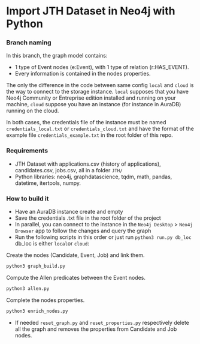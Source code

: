 # Import JTH Dataset in Neo4j with Python

### Branch naming

In this branch, the graph model contains:

- 1 type of Event nodes (e:Event), with 1 type of relation (r:HAS_EVENT).
- Every information is contained in the nodes properties.

The only the difference in the code between same config `local` and `cloud` is the way to connect to the storage instance. `local` supposes that you have Neo4j Community or Entreprise edition installed and running on your machine, `cloud` suppose you have an instance (for instance in AuraDB) running on the cloud.

In both cases, the credentials file of the instance must be named `credentials_local.txt` or `credentials_cloud.txt` and have the format of the example file `credentials_example.txt` in the root folder of this repo.

### Requirements

- JTH Dataset with applications.csv (history of applications), candidates.csv, jobs.csv, all in a folder `JTH/`
- Python libraries: neo4j, graphdatascience, tqdm, math, pandas, datetime, itertools, numpy.

### How to build it

- Have an AuraDB instance create and empty
- Save the credentials .txt file in the root folder of the project
- In parallel, you can connect to the instance in the `Neo4j Desktop` > `Neo4j Browser` app to follow the changes and query the graph
- Run the following scripts in this order or just run `python3 run.py db_loc` db_loc is either `local`or `cloud`:

Create the nodes (Candidate, Event, Job) and link them.

```bash
python3 graph_build.py
```

Compute the Allen predicates between the Event nodes.

```bash
python3 allen.py
```

Complete the nodes properties.

```bash
python3 enrich_nodes.py
```

- If needed `reset_graph.py` and `reset_properties.py` respectively delete all the graph and removes the properties from Candidate and Job nodes.
